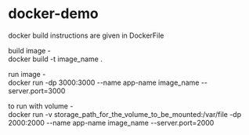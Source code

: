# docker-demo
docker build instructions are given in DockerFile

build image -  
docker build -t image_name .

run image -  
docker run -dp 3000:3000 --name app-name image_name --server.port=3000

to run with volume -  
docker run -v storage_path_for_the_volume_to_be_mounted:/var/file -dp 2000:2000 --name app-name image_name --server.port=2000
